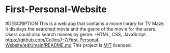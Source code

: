 # First-Personal-Website
#DESCRIPTION This is a web app that contains a movie library for TV Maze. It displays the searched movie and the genre of the movie for the users. Users could also search movies by genre.
-HTML, CSS, JavaScript.
https://github.com/Collins7-7/First-Personal-Website/edit/main/README.md
This project is [MIT](./MIT.md) licenced.
